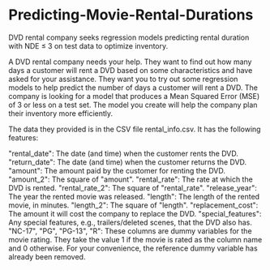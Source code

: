 # Predicting-Movie-Rental-Durations
DVD rental company seeks regression models predicting rental duration with NDE ≤ 3 on test data to optimize inventory.

A DVD rental company needs your help. They want to find out how many days a customer will rent a DVD based on some characteristics and have asked for your assistance. They want you to try out some regression models to help predict the number of days a customer will rent a DVD. The company is looking for a model that produces a Mean Squared Error (MSE) of 3 or less on a test set. The model you create will help the company plan their inventory more efficiently.

The data they provided is in the CSV file rental_info.csv. It has the following features:

"rental_date": The date (and time) when the customer rents the DVD.
"return_date": The date (and time) when the customer returns the DVD.
"amount": The amount paid by the customer for renting the DVD.
"amount_2": The square of "amount".
"rental_rate": The rate at which the DVD is rented.
"rental_rate_2": The square of "rental_rate".
"release_year": The year the rented movie was released.
"length": The length of the rented movie, in minutes.
"length_2": The square of "length".
"replacement_cost": The amount it will cost the company to replace the DVD.
"special_features": Any special features, e.g., trailers/deleted scenes, that the DVD also has.
"NC-17", "PG", "PG-13", "R": These columns are dummy variables for the movie rating. They take the value 1 if the movie is rated as the column name and 0 otherwise. For your convenience, the reference dummy variable has already been removed.
